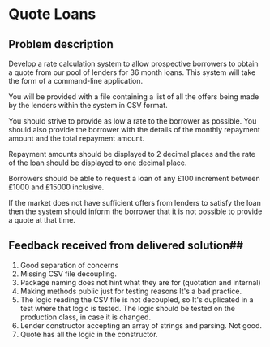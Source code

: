 # Quote Loans #

## Problem description ##
Develop a rate calculation system to allow prospective borrowers to obtain a quote from our pool of lenders for 36 month loans. This system will take the form of a command-line application.

You will be provided with a file containing a list of all the offers being made by the lenders within the system in CSV format.

You should strive to provide as low a rate to the borrower as possible. You should also provide the borrower with the details of the monthly repayment amount and the total repayment amount.

Repayment amounts should be displayed to 2 decimal places and the rate of the loan should be displayed to one decimal place.

Borrowers should be able to request a loan of any £100 increment between £1000 and £15000
inclusive. 

If the market does not have sufficient offers from lenders to satisfy the loan then the
system should inform the borrower that it is not possible to provide a quote at that time.

## Feedback received from delivered solution##

1. Good separation of concerns
2. Missing CSV file decoupling. 
3. Package naming does not hint what they are for (quotation and internal) 
4. Making methods public just for testing reasons It's a bad practice. 
5. The logic reading the CSV file is not decoupled, so It's duplicated in a test where that logic is tested. The logic should be tested on the production class, in case it is changed. 
6. Lender constructor accepting an array of strings and parsing. Not good. 
7. Quote has all the logic in the constructor.